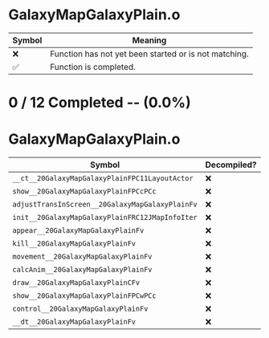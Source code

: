 # GalaxyMapGalaxyPlain.o
| Symbol | Meaning 
| ------------- | ------------- 
| :x: | Function has not yet been started or is not matching. 
| :white_check_mark: | Function is completed. 


# 0 / 12 Completed -- (0.0%)
# GalaxyMapGalaxyPlain.o
| Symbol | Decompiled? |
| ------------- | ------------- |
| `__ct__20GalaxyMapGalaxyPlainFPC11LayoutActor` | :x: |
| `show__20GalaxyMapGalaxyPlainFPCcPCc` | :x: |
| `adjustTransInScreen__20GalaxyMapGalaxyPlainFv` | :x: |
| `init__20GalaxyMapGalaxyPlainFRC12JMapInfoIter` | :x: |
| `appear__20GalaxyMapGalaxyPlainFv` | :x: |
| `kill__20GalaxyMapGalaxyPlainFv` | :x: |
| `movement__20GalaxyMapGalaxyPlainFv` | :x: |
| `calcAnim__20GalaxyMapGalaxyPlainFv` | :x: |
| `draw__20GalaxyMapGalaxyPlainCFv` | :x: |
| `show__20GalaxyMapGalaxyPlainFPCwPCc` | :x: |
| `control__20GalaxyMapGalaxyPlainFv` | :x: |
| `__dt__20GalaxyMapGalaxyPlainFv` | :x: |
